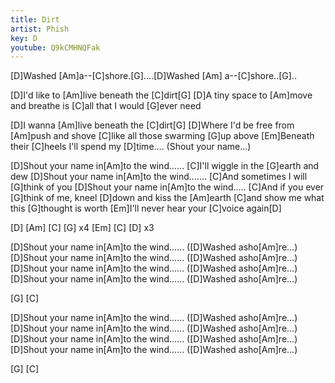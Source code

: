 ```yaml
---
title: Dirt
artist: Phish
key: D
youtube: Q9kCMHNQFak
---
```

[D]Washed  [Am]a--[C]shore.[G]....[D]Washed [Am] a--[C]shore..[G]..


[D]I'd like to [Am]live beneath the [C]dirt[G]
[D]A tiny space to [Am]move and breathe is [C]all that I would [G]ever need

[D]I wanna [Am]live beneath the [C]dirt[G]
[D]Where I'd be free from [Am]push and shove [C]like all those swarming [G]up above
[Em]Beneath their [C]heels I'll spend my [D]time....
                                 (Shout your name…)

[D]Shout your name in[Am]to the wind......
[C]I'll wiggle in the [G]earth and dew
[D]Shout your name in[Am]to the wind.......
[C]And sometimes I will [G]think of you
[D]Shout your name in[Am]to the wind.....
[C]And if you ever [G]think of me, kneel [D]down and kiss the [Am]earth
[C]and show me what this [G]thought is worth
[Em]I'll never hear your [C]voice again[D]

[D] [Am] [C] [G] x4
[Em] [C] [D] x3

[D]Shout your name in[Am]to the wind...... ([D]Washed  asho[Am]re…)
[D]Shout your name in[Am]to the wind...... ([D]Washed  asho[Am]re…)
[D]Shout your name in[Am]to the wind...... ([D]Washed  asho[Am]re…)
[D]Shout your name in[Am]to the wind...... ([D]Washed  asho[Am]re…)

[G] [C]

[D]Shout your name in[Am]to the wind...... ([D]Washed  asho[Am]re…)
[D]Shout your name in[Am]to the wind...... ([D]Washed  asho[Am]re…)
[D]Shout your name in[Am]to the wind...... ([D]Washed  asho[Am]re…)
[D]Shout your name in[Am]to the wind...... ([D]Washed  asho[Am]re…)

[G]   [C]
